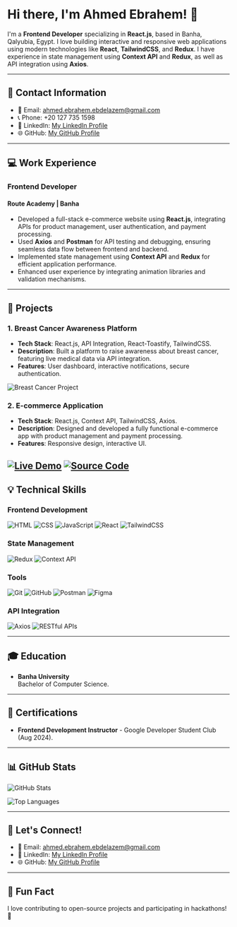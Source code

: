 # Hi there, I'm Ahmed Ebrahem! 👋

I'm a **Frontend Developer** specializing in **React.js**, based in Banha, Qalyubia, Egypt. I love building interactive and responsive web applications using modern technologies like **React**, **TailwindCSS**, and **Redux**. I have experience in state management using **Context API** and **Redux**, as well as API integration using **Axios**.

---

## 📌 Contact Information
- 📧 Email: [ahmed.ebrahem.ebdelazem@gmail.com](mailto:ahmed.ebrahem.ebdelazem@gmail.com)
- 📞 Phone: +20 127 735 1598
- 💼 LinkedIn: [My LinkedIn Profile](https://linkedin.com/in/your-profile)
- 🌐 GitHub: [My GitHub Profile](https://github.com/your-username)

---

## 💻 Work Experience

### **Frontend Developer**
#### **Route Academy | Banha**
- Developed a full-stack e-commerce website using **React.js**, integrating APIs for product management, user authentication, and payment processing.
- Used **Axios** and **Postman** for API testing and debugging, ensuring seamless data flow between frontend and backend.
- Implemented state management using **Context API** and **Redux** for efficient application performance.
- Enhanced user experience by integrating animation libraries and validation mechanisms.

---

## 🚀 Projects

### **1. Breast Cancer Awareness Platform**
- **Tech Stack**: React.js, API Integration, React-Toastify, TailwindCSS.
- **Description**: Built a platform to raise awareness about breast cancer, featuring live medical data via API integration.
- **Features**: User dashboard, interactive notifications, secure authentication.

![Breast Cancer Project](https://ahmedebrahem0.github.io/BreastCancerAwareness/) <!-- Replace with your project image -->

### **2. E-commerce Application**
- **Tech Stack**: React.js, Context API, TailwindCSS, Axios.
- **Description**: Designed and developed a fully functional e-commerce app with product management and payment processing.
- **Features**: Responsive design, interactive UI.

[![Live Demo](https://img.shields.io/badge/Live_Demo-00C7B7?style=for-the-badge&logo=vercel&logoColor=white)](https://ahmedebrahem0.github.io/e-commerce/)
[![Source Code](https://img.shields.io/badge/Source_Code-181717?style=for-the-badge&logo=github&logoColor=white)](https://github.com/ahmedebrahem0/e-commerce)
---

## 💡 Technical Skills

### **Frontend Development**
![HTML](https://img.shields.io/badge/HTML-E34F26?style=for-the-badge&logo=html5&logoColor=white)
![CSS](https://img.shields.io/badge/CSS-1572B6?style=for-the-badge&logo=css3&logoColor=white)
![JavaScript](https://img.shields.io/badge/JavaScript-F7DF1E?style=for-the-badge&logo=javascript&logoColor=black)
![React](https://img.shields.io/badge/React-20232A?style=for-the-badge&logo=react&logoColor=61DAFB)
![TailwindCSS](https://img.shields.io/badge/Tailwind_CSS-38B2AC?style=for-the-badge&logo=tailwind-css&logoColor=white)

### **State Management**
![Redux](https://img.shields.io/badge/Redux-764ABC?style=for-the-badge&logo=redux&logoColor=white)
![Context API](https://img.shields.io/badge/Context_API-000000?style=for-the-badge&logo=react&logoColor=61DAFB)

### **Tools**
![Git](https://img.shields.io/badge/Git-F05032?style=for-the-badge&logo=git&logoColor=white)
![GitHub](https://img.shields.io/badge/GitHub-181717?style=for-the-badge&logo=github&logoColor=white)
![Postman](https://img.shields.io/badge/Postman-FF6C37?style=for-the-badge&logo=postman&logoColor=white)
![Figma](https://img.shields.io/badge/Figma-F24E1E?style=for-the-badge&logo=figma&logoColor=white)

### **API Integration**
![Axios](https://img.shields.io/badge/Axios-5A29E4?style=for-the-badge&logo=axios&logoColor=white)
![RESTful APIs](https://img.shields.io/badge/RESTful_API-000000?style=for-the-badge&logo=api&logoColor=white)

---

## 🎓 Education
- **Banha University**  
  Bachelor of Computer Science.

---

## 📜 Certifications
- **Frontend Development Instructor** - Google Developer Student Club (Aug 2024).

---

## 📊 GitHub Stats
![GitHub Stats](https://github-readme-stats.vercel.app/api?username=your-username&show_icons=true&theme=dark)

![Top Languages](https://github-readme-stats.vercel.app/api/top-langs/?username=your-username&layout=compact&theme=dark)

---

## 🤝 Let's Connect!
- 📧 Email: [ahmed.ebrahem.ebdelazem@gmail.com](mailto:ahmed.ebrahem.ebdelazem@gmail.com)
- 💼 LinkedIn: [My LinkedIn Profile](https://linkedin.com/in/your-profile)
- 🌐 GitHub: [My GitHub Profile](https://github.com/your-username)

---

## 🎉 Fun Fact
I love contributing to open-source projects and participating in hackathons! 🚀
